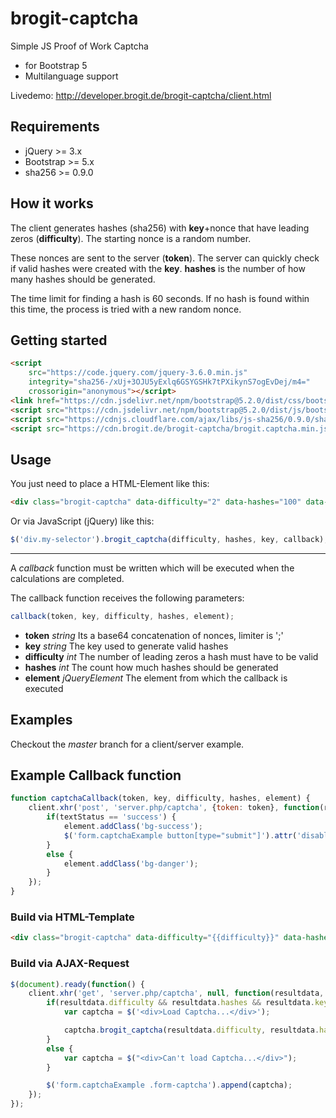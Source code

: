 # brogit-captcha
Simple JS Proof of Work Captcha

+ for Bootstrap 5
+ Multilanguage support

Livedemo: http://developer.brogit.de/brogit-captcha/client.html

## Requirements

* jQuery >= 3.x
* Bootstrap >= 5.x
* sha256 >= 0.9.0

## How it works

The client generates hashes (sha256) with __key__+nonce that have leading zeros (__difficulty__). The starting nonce is a random number.

These nonces are sent to the server (__token__).
The server can quickly check if valid hashes were created with the __key__.
__hashes__ is the number of how many hashes should be generated.

The time limit for finding a hash is 60 seconds. If no hash is found within this time, the process is tried with a new random nonce.

## Getting started

```html
<script
	src="https://code.jquery.com/jquery-3.6.0.min.js"
	integrity="sha256-/xUj+3OJU5yExlq6GSYGSHk7tPXikynS7ogEvDej/m4="
	crossorigin="anonymous"></script>
<link href="https://cdn.jsdelivr.net/npm/bootstrap@5.2.0/dist/css/bootstrap.min.css" rel="stylesheet" integrity="sha384-gH2yIJqKdNHPEq0n4Mqa/HGKIhSkIHeL5AyhkYV8i59U5AR6csBvApHHNl/vI1Bx" crossorigin="anonymous">
<script src="https://cdn.jsdelivr.net/npm/bootstrap@5.2.0/dist/js/bootstrap.bundle.min.js" integrity="sha384-A3rJD856KowSb7dwlZdYEkO39Gagi7vIsF0jrRAoQmDKKtQBHUuLZ9AsSv4jD4Xa" crossorigin="anonymous"></script>
<script src="https://cdnjs.cloudflare.com/ajax/libs/js-sha256/0.9.0/sha256.min.js"></script>
<script src="https://cdn.brogit.de/brogit-captcha/brogit.captcha.min.js" async></script>
```

## Usage

You just need to place a HTML-Element like this:

```html
<div class="brogit-captcha" data-difficulty="2" data-hashes="100" data-key="1234567890" data-callback="captchaCallback">Load Captcha...</div>
```

Or via JavaScript (jQuery) like this:

```javascript
$('div.my-selector').brogit_captcha(difficulty, hashes, key, callback);
```

___

A _callback_ function must be written which will be executed when the calculations are completed.

The callback function receives the following parameters:

```javascript
callback(token, key, difficulty, hashes, element);
````

* __token__ _string_ Its a base64 concatenation of nonces, limiter is ';'
* __key__ _string_ The key used to generate valid hashes
* __difficulty__ _int_ The number of leading zeros a hash must have to be valid
* __hashes__ _int_ The count how much hashes should be generated
* __element__ _jQueryElement_ The element from which the callback is executed

## Examples

Checkout the _master_ branch for a client/server example.

## Example Callback function

```javascript
function captchaCallback(token, key, difficulty, hashes, element) {
	client.xhr('post', 'server.php/captcha', {token: token}, function(resultdata, data, textStatus, jqXHR) {
		if(textStatus == 'success') {
			element.addClass('bg-success');
			$('form.captchaExample button[type="submit"]').attr('disabled', false);
		}
		else {
			element.addClass('bg-danger');
		}
	});
}
```

### Build via HTML-Template

```html
<div class="brogit-captcha" data-difficulty="{{difficulty}}" data-hashes="{{hashes}}" data-key="{{key}}" data-callback="captchaCallback">Load Captcha...</div>
```

### Build via AJAX-Request

```javascript
$(document).ready(function() {
	client.xhr('get', 'server.php/captcha', null, function(resultdata, data, textStatus, jqXHR) {
		if(resultdata.difficulty && resultdata.hashes && resultdata.key) {
			var captcha = $('<div>Load Captcha...</div>');

			captcha.brogit_captcha(resultdata.difficulty, resultdata.hashes, resultdata.key, captchaCallback);
		}
		else {
			var captcha = $("<div>Can't load Captcha...</div>");
		}

		$('form.captchaExample .form-captcha').append(captcha);
	});
});
```